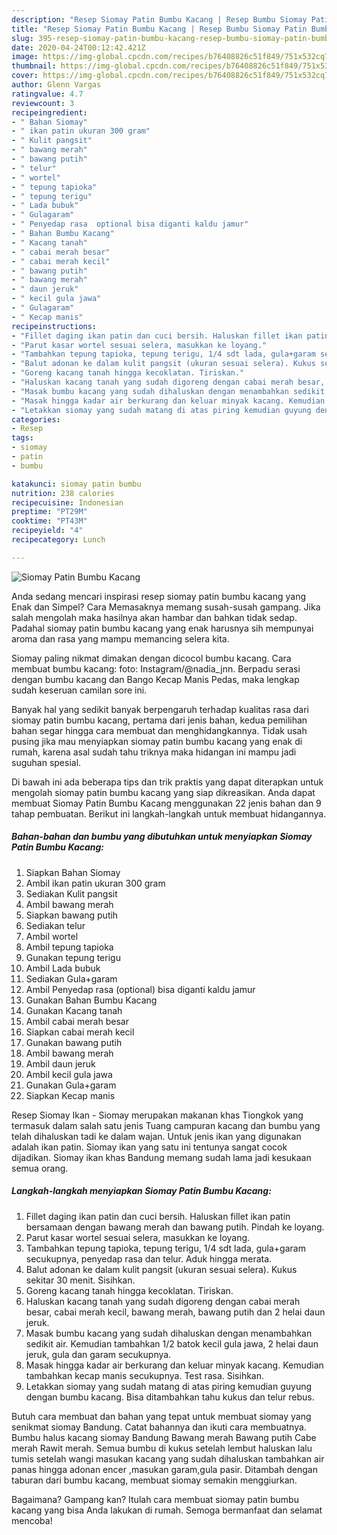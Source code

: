 ```yaml
---
description: "Resep Siomay Patin Bumbu Kacang | Resep Bumbu Siomay Patin Bumbu Kacang Yang Lezat"
title: "Resep Siomay Patin Bumbu Kacang | Resep Bumbu Siomay Patin Bumbu Kacang Yang Lezat"
slug: 395-resep-siomay-patin-bumbu-kacang-resep-bumbu-siomay-patin-bumbu-kacang-yang-lezat
date: 2020-04-24T00:12:42.421Z
image: https://img-global.cpcdn.com/recipes/b76408826c51f849/751x532cq70/siomay-patin-bumbu-kacang-foto-resep-utama.jpg
thumbnail: https://img-global.cpcdn.com/recipes/b76408826c51f849/751x532cq70/siomay-patin-bumbu-kacang-foto-resep-utama.jpg
cover: https://img-global.cpcdn.com/recipes/b76408826c51f849/751x532cq70/siomay-patin-bumbu-kacang-foto-resep-utama.jpg
author: Glenn Vargas
ratingvalue: 4.7
reviewcount: 3
recipeingredient:
- " Bahan Siomay"
- " ikan patin ukuran 300 gram"
- " Kulit pangsit"
- " bawang merah"
- " bawang putih"
- " telur"
- " wortel"
- " tepung tapioka"
- " tepung terigu"
- " Lada bubuk"
- " Gulagaram"
- " Penyedap rasa  optional bisa diganti kaldu jamur"
- " Bahan Bumbu Kacang"
- " Kacang tanah"
- " cabai merah besar"
- " cabai merah kecil"
- " bawang putih"
- " bawang merah"
- " daun jeruk"
- " kecil gula jawa"
- " Gulagaram"
- " Kecap manis"
recipeinstructions:
- "Fillet daging ikan patin dan cuci bersih. Haluskan fillet ikan patin bersamaan dengan bawang merah dan bawang putih. Pindah ke loyang."
- "Parut kasar wortel sesuai selera, masukkan ke loyang."
- "Tambahkan tepung tapioka, tepung terigu, 1/4 sdt lada, gula+garam secukupnya, penyedap rasa dan telur. Aduk hingga merata."
- "Balut adonan ke dalam kulit pangsit (ukuran sesuai selera). Kukus sekitar 30 menit. Sisihkan."
- "Goreng kacang tanah hingga kecoklatan. Tiriskan."
- "Haluskan kacang tanah yang sudah digoreng dengan cabai merah besar, cabai merah kecil, bawang merah, bawang putih dan 2 helai daun jeruk."
- "Masak bumbu kacang yang sudah dihaluskan dengan menambahkan sedikit air. Kemudian tambahkan 1/2 batok kecil gula jawa, 2 helai daun jeruk, gula dan garam secukupnya."
- "Masak hingga kadar air berkurang dan keluar minyak kacang. Kemudian tambahkan kecap manis secukupnya. Test rasa. Sisihkan."
- "Letakkan siomay yang sudah matang di atas piring kemudian guyung dengan bumbu kacang. Bisa ditambahkan tahu kukus dan telur rebus."
categories:
- Resep
tags:
- siomay
- patin
- bumbu

katakunci: siomay patin bumbu 
nutrition: 238 calories
recipecuisine: Indonesian
preptime: "PT29M"
cooktime: "PT43M"
recipeyield: "4"
recipecategory: Lunch

---
```



![Siomay Patin Bumbu Kacang](https://img-global.cpcdn.com/recipes/b76408826c51f849/751x532cq70/siomay-patin-bumbu-kacang-foto-resep-utama.jpg)

Anda sedang mencari inspirasi resep siomay patin bumbu kacang yang Enak dan Simpel? Cara Memasaknya memang susah-susah gampang. Jika salah mengolah maka hasilnya akan hambar dan bahkan tidak sedap. Padahal siomay patin bumbu kacang yang enak harusnya sih mempunyai aroma dan rasa yang mampu memancing selera kita.

Siomay paling nikmat dimakan dengan dicocol bumbu kacang. Cara membuat bumbu kacang: foto: Instagram/@nadia_jnn. Berpadu serasi dengan bumbu kacang dan Bango Kecap Manis Pedas, maka lengkap sudah keseruan camilan sore ini.

Banyak hal yang sedikit banyak berpengaruh terhadap kualitas rasa dari siomay patin bumbu kacang, pertama dari jenis bahan, kedua pemilihan bahan segar hingga cara membuat dan menghidangkannya. Tidak usah pusing jika mau menyiapkan siomay patin bumbu kacang yang enak di rumah, karena asal sudah tahu triknya maka hidangan ini mampu jadi suguhan spesial.


Di bawah ini ada beberapa tips dan trik praktis yang dapat diterapkan untuk mengolah siomay patin bumbu kacang yang siap dikreasikan. Anda dapat membuat Siomay Patin Bumbu Kacang menggunakan 22 jenis bahan dan 9 tahap pembuatan. Berikut ini langkah-langkah untuk membuat hidangannya.

<!--inarticleads1-->

##### Bahan-bahan dan bumbu yang dibutuhkan untuk menyiapkan Siomay Patin Bumbu Kacang:

1. Siapkan  Bahan Siomay
1. Ambil  ikan patin ukuran 300 gram
1. Sediakan  Kulit pangsit
1. Ambil  bawang merah
1. Siapkan  bawang putih
1. Sediakan  telur
1. Ambil  wortel
1. Ambil  tepung tapioka
1. Gunakan  tepung terigu
1. Ambil  Lada bubuk
1. Sediakan  Gula+garam
1. Ambil  Penyedap rasa  (optional) bisa diganti kaldu jamur
1. Gunakan  Bahan Bumbu Kacang
1. Gunakan  Kacang tanah
1. Ambil  cabai merah besar
1. Siapkan  cabai merah kecil
1. Gunakan  bawang putih
1. Ambil  bawang merah
1. Ambil  daun jeruk
1. Ambil  kecil gula jawa
1. Gunakan  Gula+garam
1. Siapkan  Kecap manis


Resep Siomay Ikan - Siomay merupakan makanan khas Tiongkok yang termasuk dalam salah satu jenis Tuang campuran kacang dan bumbu yang telah dihaluskan tadi ke dalam wajan. Untuk jenis ikan yang digunakan adalah ikan patin. Siomay ikan yang satu ini tentunya sangat cocok dijadikan. Siomay ikan khas Bandung memang sudah lama jadi kesukaan semua orang. 

<!--inarticleads2-->

##### Langkah-langkah menyiapkan Siomay Patin Bumbu Kacang:

1. Fillet daging ikan patin dan cuci bersih. Haluskan fillet ikan patin bersamaan dengan bawang merah dan bawang putih. Pindah ke loyang.
1. Parut kasar wortel sesuai selera, masukkan ke loyang.
1. Tambahkan tepung tapioka, tepung terigu, 1/4 sdt lada, gula+garam secukupnya, penyedap rasa dan telur. Aduk hingga merata.
1. Balut adonan ke dalam kulit pangsit (ukuran sesuai selera). Kukus sekitar 30 menit. Sisihkan.
1. Goreng kacang tanah hingga kecoklatan. Tiriskan.
1. Haluskan kacang tanah yang sudah digoreng dengan cabai merah besar, cabai merah kecil, bawang merah, bawang putih dan 2 helai daun jeruk.
1. Masak bumbu kacang yang sudah dihaluskan dengan menambahkan sedikit air. Kemudian tambahkan 1/2 batok kecil gula jawa, 2 helai daun jeruk, gula dan garam secukupnya.
1. Masak hingga kadar air berkurang dan keluar minyak kacang. Kemudian tambahkan kecap manis secukupnya. Test rasa. Sisihkan.
1. Letakkan siomay yang sudah matang di atas piring kemudian guyung dengan bumbu kacang. Bisa ditambahkan tahu kukus dan telur rebus.


Butuh cara membuat dan bahan yang tepat untuk membuat siomay yang senikmat siomay Bandung. Catat bahannya dan ikuti cara membuatnya. Bumbu halus kacang siomay Bandung Bawang merah Bawang putih Cabe merah Rawit merah. Semua bumbu di kukus setelah lembut haluskan lalu tumis setelah wangi masukan kacang yang sudah dihaluskan tambahkan air panas hingga adonan encer ,masukan garam,gula pasir. Ditambah dengan taburan dari bumbu kacang, membuat siomay semakin menggiurkan. 

Bagaimana? Gampang kan? Itulah cara membuat siomay patin bumbu kacang yang bisa Anda lakukan di rumah. Semoga bermanfaat dan selamat mencoba!
